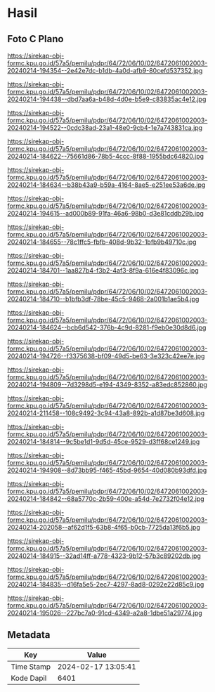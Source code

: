 # Hasil

## Foto C Plano

https://sirekap-obj-formc.kpu.go.id/57a5/pemilu/pdpr/64/72/06/10/02/6472061002003-20240214-194354--2e42e7dc-b1db-4a0d-afb9-80cefd537352.jpg

https://sirekap-obj-formc.kpu.go.id/57a5/pemilu/pdpr/64/72/06/10/02/6472061002003-20240214-194438--dbd7aa6a-b48d-4d0e-b5e9-c83835ac4e12.jpg

https://sirekap-obj-formc.kpu.go.id/57a5/pemilu/pdpr/64/72/06/10/02/6472061002003-20240214-194522--0cdc38ad-23a1-48e0-9cb4-1e7a743831ca.jpg

https://sirekap-obj-formc.kpu.go.id/57a5/pemilu/pdpr/64/72/06/10/02/6472061002003-20240214-184622--75661d86-78b5-4ccc-8f88-1955bdc64820.jpg

https://sirekap-obj-formc.kpu.go.id/57a5/pemilu/pdpr/64/72/06/10/02/6472061002003-20240214-184634--b38b43a9-b59a-4164-8ae5-e251ee53a6de.jpg

https://sirekap-obj-formc.kpu.go.id/57a5/pemilu/pdpr/64/72/06/10/02/6472061002003-20240214-194615--ad000b89-91fa-46a6-98b0-d3e81cddb29b.jpg

https://sirekap-obj-formc.kpu.go.id/57a5/pemilu/pdpr/64/72/06/10/02/6472061002003-20240214-184655--78c1ffc5-fbfb-408d-9b32-1bfb9b49710c.jpg

https://sirekap-obj-formc.kpu.go.id/57a5/pemilu/pdpr/64/72/06/10/02/6472061002003-20240214-184701--1aa827b4-f3b2-4af3-8f9a-616e4f83096c.jpg

https://sirekap-obj-formc.kpu.go.id/57a5/pemilu/pdpr/64/72/06/10/02/6472061002003-20240214-184710--b1bfb3df-78be-45c5-9468-2a001b1ae5b4.jpg

https://sirekap-obj-formc.kpu.go.id/57a5/pemilu/pdpr/64/72/06/10/02/6472061002003-20240214-184624--bcb6d542-376b-4c9d-8281-f9eb0e30d8d6.jpg

https://sirekap-obj-formc.kpu.go.id/57a5/pemilu/pdpr/64/72/06/10/02/6472061002003-20240214-194726--f3375638-bf09-49d5-be63-3e323c42ee7e.jpg

https://sirekap-obj-formc.kpu.go.id/57a5/pemilu/pdpr/64/72/06/10/02/6472061002003-20240214-194809--7d3298d5-e194-4349-8352-a83edc852860.jpg

https://sirekap-obj-formc.kpu.go.id/57a5/pemilu/pdpr/64/72/06/10/02/6472061002003-20240214-211458--108c9492-3c94-43a8-892b-a1d87be3d608.jpg

https://sirekap-obj-formc.kpu.go.id/57a5/pemilu/pdpr/64/72/06/10/02/6472061002003-20240214-184814--9c5be1d1-9d5d-45ce-9529-d3ff68ce1249.jpg

https://sirekap-obj-formc.kpu.go.id/57a5/pemilu/pdpr/64/72/06/10/02/6472061002003-20240214-194908--8d73bb95-f465-45bd-9654-40d080b93dfd.jpg

https://sirekap-obj-formc.kpu.go.id/57a5/pemilu/pdpr/64/72/06/10/02/6472061002003-20240214-184842--68a5770c-2b59-400e-a54d-7e2732f04e12.jpg

https://sirekap-obj-formc.kpu.go.id/57a5/pemilu/pdpr/64/72/06/10/02/6472061002003-20240214-202058--af62d1f5-63b8-4f65-b0cb-7725da13f6b5.jpg

https://sirekap-obj-formc.kpu.go.id/57a5/pemilu/pdpr/64/72/06/10/02/6472061002003-20240214-184915--32ad14ff-a778-4323-9b12-57b3c89202db.jpg

https://sirekap-obj-formc.kpu.go.id/57a5/pemilu/pdpr/64/72/06/10/02/6472061002003-20240214-184835--d16fa5e5-2ec7-4297-8ad8-0292e22d85c9.jpg

https://sirekap-obj-formc.kpu.go.id/57a5/pemilu/pdpr/64/72/06/10/02/6472061002003-20240214-195026--227bc7a0-91cd-4349-a2a8-1dbe51a29774.jpg


## Metadata

| Key        | Value               |
| ---------- | ------------------- |
| Time Stamp | 2024-02-17 13:05:41 |
| Kode Dapil | 6401                |



